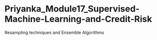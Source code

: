 # Priyanka_Module17_Supervised-Machine-Learning-and-Credit-Risk
Resampling techniques and Ensemble Algorithms
